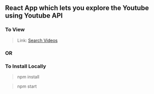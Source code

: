## React App which lets you explore the Youtube using Youtube API

### To View 
> Link: [Search Videos](https://pb-search-videos.netlify.app)

### OR

### To Install Locally
> npm install

> npm start
